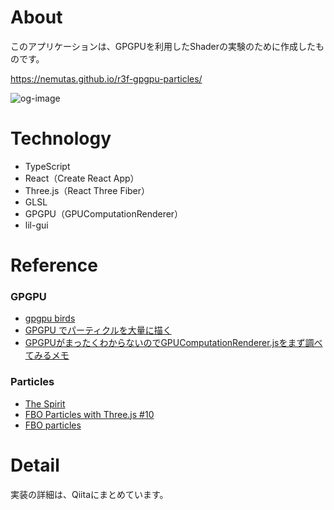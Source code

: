 # About
このアプリケーションは、GPGPUを利用したShaderの実験のために作成したものです。<br>

https://nemutas.github.io/r3f-gpgpu-particles/

![og-image](https://user-images.githubusercontent.com/46724121/148673329-205ca840-6d95-4e86-9280-4123b2d4ffee.png)

# Technology
* TypeScript
* React（Create React App）
* Three.js（React Three Fiber）
* GLSL
* GPGPU（GPUComputationRenderer）
* lil-gui

# Reference
### GPGPU
* [gpgpu birds](https://threejs.org/examples/?q=gpg#webgl_gpgpu_birds)
* [GPGPU でパーティクルを大量に描く](https://wgld.org/d/webgl/w083.html)
* [GPGPUがまったくわからないのでGPUComputationRenderer.jsをまず調べてみるメモ](https://nogson2.hatenablog.com/entry/2018/04/07/130727)

### Particles
* [The Spirit](https://github.com/edankwan/The-Spirit)
* [FBO Particles with Three.js #10](https://www.youtube.com/watch?v=oLH00MXTqNg&t=3841s)
* [FBO particles](http://barradeau.com/blog/?p=621)

# Detail
実装の詳細は、Qiitaにまとめています。
